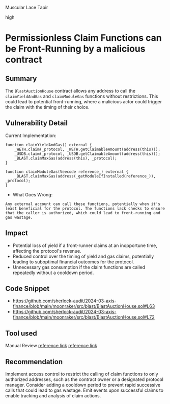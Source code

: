 Muscular Lace Tapir

high

# Permissionless Claim Functions can be Front-Running by a malicious contract

## Summary
The `BlastAuctionHouse` contract allows any address to call the `claimYieldAndGas` and `claimModuleGas` functions without restrictions. This could lead to  potential front-running, where a malicious actor could trigger the claim with the timing of their choice.

## Vulnerability Detail
Current Implementation:
```solidity
function claimYieldAndGas() external {
    _WETH.claim(_protocol, _WETH.getClaimableAmount(address(this)));
    _USDB.claim(_protocol, _USDB.getClaimableAmount(address(this)));
    _BLAST.claimMaxGas(address(this), _protocol);
}

function claimModuleGas(Veecode reference_) external {
    _BLAST.claimMaxGas(address(_getModuleIfInstalled(reference_)), _protocol);
}
```
- What Goes  Wrong:

`Any external account can call these functions, potentially when it's least beneficial for the protocol. The functions lack checks to ensure that the caller is authorized, which could lead to front-running and gas wastage.`

## Impact
- Potential loss of yield if a front-runner claims at an inopportune time, affecting the protocol's revenue.
- Reduced control over the timing of yield and gas claims, potentially leading to suboptimal financial outcomes for the protocol.
- Unnecessary gas consumption if the claim functions are called repeatedly without a cooldown period.
## Code Snippet
- https://github.com/sherlock-audit/2024-03-axis-finance/blob/main/moonraker/src/blast/BlastAuctionHouse.sol#L63
- https://github.com/sherlock-audit/2024-03-axis-finance/blob/main/moonraker/src/blast/BlastAuctionHouse.sol#L72

## Tool used

Manual Review
[reference link](https://immunefi.com/immunefi-top-10/#v082023-frontrunning)
[reference link](https://immunefi.com/immunefi-top-10/#v042023-weak-access-control)

## Recommendation
Implement access control to restrict the calling of claim functions to only authorized addresses, such as the contract owner or a designated protocol manager.
Consider adding a cooldown period to prevent rapid successive calls that could lead to gas wastage.
Emit events upon successful claims to enable tracking and analysis of claim actions.